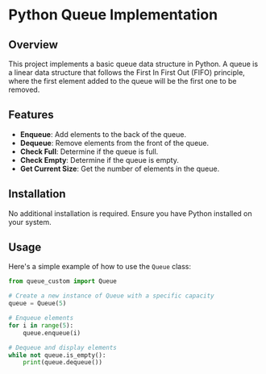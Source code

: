 # Python Queue Implementation

## Overview

This project implements a basic queue data structure in Python. A queue is a linear data structure that follows the First In First Out (FIFO) principle, where the first element added to the queue will be the first one to be removed.

## Features

- **Enqueue**: Add elements to the back of the queue.
- **Dequeue**: Remove elements from the front of the queue.
- **Check Full**: Determine if the queue is full.
- **Check Empty**: Determine if the queue is empty.
- **Get Current Size**: Get the number of elements in the queue.

## Installation

No additional installation is required. Ensure you have Python installed on your system.

## Usage

Here's a simple example of how to use the `Queue` class:

```python
from queue_custom import Queue

# Create a new instance of Queue with a specific capacity
queue = Queue(5)

# Enqueue elements
for i in range(5):
    queue.enqueue(i)

# Dequeue and display elements
while not queue.is_empty():
    print(queue.dequeue())
